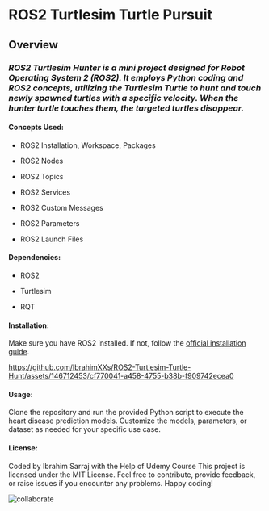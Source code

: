 ROS2 Turtlesim Turtle Pursuit
=====================

## Overview

### *ROS2 Turtlesim Hunter is a mini project designed for Robot Operating System 2 (ROS2). It employs Python coding and ROS2 concepts, utilizing the Turtlesim Turtle to hunt and touch newly spawned turtles with a specific velocity. When the hunter turtle touches them, the targeted turtles disappear.*

#### Concepts Used:

- ROS2 Installation, Workspace, Packages
  
- ROS2 Nodes

- ROS2 Topics
  
- ROS2 Services
  
- ROS2 Custom Messages
  
- ROS2 Parameters
  
- ROS2 Launch Files

#### Dependencies:

- ROS2

- Turtlesim
  
- RQT

#### Installation:

Make sure you have ROS2 installed. If not, follow the [official installation guide](https://index.ros.org/doc/ros2/Installation/).





https://github.com/IbrahimXXs/ROS2-Turtlesim-Turtle-Hunt/assets/146712453/cf770041-a458-4755-b38b-f909742ecea0





#### Usage:

Clone the repository and run the provided Python script to execute the heart disease prediction models. Customize the models, parameters, or dataset as needed for your specific use case.

#### License:

Coded by Ibrahim Sarraj with the Help of Udemy Course
This project is licensed under the MIT License. Feel free to contribute, provide feedback, or raise issues if you encounter any problems. Happy coding!


![collaborate](https://github.com/IbrahimXXs/ROS2-Turtlesim-Turtle-Hunt/assets/146712453/7771bd0b-6500-4f3d-97f5-9312fbe57ee0)

